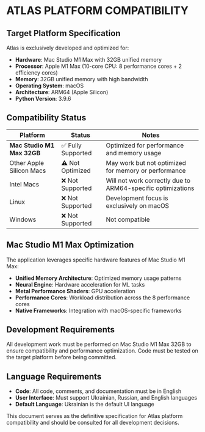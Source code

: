 # ATLAS PLATFORM COMPATIBILITY

## Target Platform Specification

Atlas is exclusively developed and optimized for:

- **Hardware**: Mac Studio M1 Max with 32GB unified memory
- **Processor**: Apple M1 Max (10-core CPU: 8 performance cores + 2 efficiency cores)
- **Memory**: 32GB unified memory with high bandwidth
- **Operating System**: macOS
- **Architecture**: ARM64 (Apple Silicon)
- **Python Version**: 3.9.6

## Compatibility Status

| Platform | Status | Notes |
|----------|--------|-------|
| **Mac Studio M1 Max 32GB** | ✅ Fully Supported | Optimized for performance and memory usage |
| Other Apple Silicon Macs | ⚠️ Not Optimized | May work but not optimized for memory or performance |
| Intel Macs | ❌ Not Supported | Will not work correctly due to ARM64-specific optimizations |
| Linux | ❌ Not Supported | Development focus is exclusively on macOS |
| Windows | ❌ Not Supported | Not compatible |

## Mac Studio M1 Max Optimization

The application leverages specific hardware features of Mac Studio M1 Max:

- **Unified Memory Architecture**: Optimized memory usage patterns
- **Neural Engine**: Hardware acceleration for ML tasks
- **Metal Performance Shaders**: GPU acceleration
- **Performance Cores**: Workload distribution across the 8 performance cores
- **Native Frameworks**: Integration with macOS-specific frameworks

## Development Requirements

All development work must be performed on Mac Studio M1 Max 32GB to ensure compatibility and performance optimization. Code must be tested on the target platform before being committed.

## Language Requirements

- **Code**: All code, comments, and documentation must be in English
- **User Interface**: Must support Ukrainian, Russian, and English languages
- **Default Language**: Ukrainian is the default UI language

This document serves as the definitive specification for Atlas platform compatibility and should be consulted for all development decisions.
